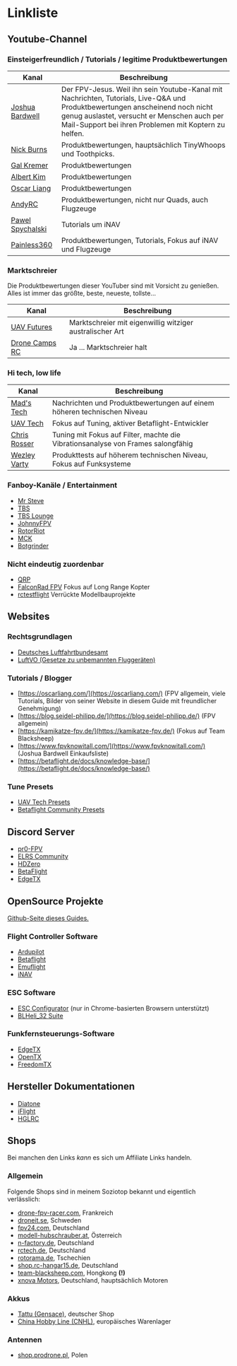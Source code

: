 # Linkliste

## Youtube-Channel

### Einsteigerfreundlich / Tutorials / legitime Produktbewertungen

| Kanal                                                                  | Beschreibung                                                                                                                                                                                                                         |
| ---------------------------------------------------------------------- | ------------------------------------------------------------------------------------------------------------------------------------------------------------------------------------------------------------------------------------ |
| [Joshua Bardwell](https://www.youtube.com/c/JoshuaBardwell)            | Der FPV-Jesus. Weil ihn sein Youtube-Kanal mit Nachrichten, Tutorials, Live-Q&A und Produktbewertungen anscheinend noch nicht genug auslastet, versucht er Menschen auch per Mail-Support bei ihren Problemen mit Koptern zu helfen. |
| [Nick Burns](https://www.youtube.com/channel/UCBGpbEe0G9EchyGYCRRd4hg) | Produktbewertungen, hauptsächlich TinyWhoops und Toothpicks.                                                                                                                                                                         |
| [Gal Kremer](https://www.youtube.com/user/galkremer11)                 | Produktbewertungen                                                                                                                                                                                                                   |
| [Albert Kim](https://www.youtube.com/channel/UCnJyFn_66GMfAbz1AW9MqbQ) | Produktbewertungen                                                                                                                                                                                                                   |
| [Oscar Liang](https://www.youtube.com/user/289359752)                  | Produktbewertungen                                                                                                                                                                                                                   |
| [AndyRC](https://www.youtube.com/channel/UCKE_cpUIcXCUh_cTddxOVQw)     | Produktbewertungen, nicht nur Quads, auch Flugzeuge                                                                                                                                                                                  |
| [Pawel Spychalski](https://www.youtube.com/user/dzikuvx)               | Tutorials um iNAV                                                                                                                                                                                                                    |
| [Painless360](https://www.youtube.com/c/Painless360)                   | Produktbewertungen, Tutorials, Fokus auf iNAV und Flugzeuge                                                                                                                                                                          |

### Marktschreier

Die Produktbewertungen dieser YouTuber sind mit Vorsicht zu genießen. Alles ist immer das größte, beste, neueste, tollste...

| Kanal                                                                      | Beschreibung                                             |
| -------------------------------------------------------------------------- | -------------------------------------------------------- |
| [UAV Futures](https://www.youtube.com/channel/UC3ioIOr3tH6Yz8qzr418R-g)    | Marktschreier mit eigenwillig witziger australischer Art |
| [Drone Camps RC](https://www.youtube.com/channel/UCwojJxGQ0SNeVV09mKlnonA) | Ja ... Marktschreier halt                                |

### Hi tech, low life

| Kanal                                                                    | Beschreibung                                                                     |
| ------------------------------------------------------------------------ | -------------------------------------------------------------------------------- |
| [Mad's Tech](https://www.youtube.com/channel/UCxpgzA0iO-7anEAyiLMDRmg)   | Nachrichten und Produktbewertungen auf einem höheren technischen Niveau          |
| [UAV Tech](https://www.youtube.com/user/spatzengr)                       | Fokus auf Tuning, aktiver Betaflight-Entwickler                                  |
| [Chris Rosser](https://www.youtube.com/user/neucleotide)                 | Tuning mit Fokus auf Filter, machte die Vibrationsanalyse von Frames salongfähig |
| [Wezley Varty](https://www.youtube.com/channel/UCiluOsWP9XCNnPART78mOfA) | Produkttests auf höherem technischen Niveau, Fokus auf Funksysteme                |

### Fanboy-Kanäle / Entertainment

- [Mr Steve](https://www.youtube.com/user/MrSteeledavis)
- [TBS](https://www.youtube.com/user/nastycop420)
- [TBS Lounge](https://www.youtube.com/channel/UChNaTfgpiQRIeJiGrP1fOOQ)
- [JohnnyFPV](https://www.youtube.com/channel/UC7O8KgJdsE_e9op3vG-p2dg)
- [RotorRiot](https://www.youtube.com/channel/UCemG3VoNCmjP8ucHR2YY7hw)
- [MCK](https://www.youtube.com/channel/UCFJdwOewIZBv3dDJmhtVn1g)
- [Botgrinder](https://www.youtube.com/c/BOTGRINDERFPV)

### Nicht eindeutig zuordenbar

- [QRP](https://www.youtube.com/user/voxtelnismo)
- [FalconRad FPV](https://www.youtube.com/c/FalconRadFPV) Fokus auf Long Range Kopter
- [rctestflight](https://www.youtube.com/channel/UCq2rNse2XX4Rjzmldv9GqrQ) Verrückte Modellbauprojekte

## Websites

### Rechtsgrundlagen

- [Deutsches Luftfahrtbundesamt](https://lba-openuav.de/einstieg/)
- [LuftVO (Gesetze zu unbemannten Fluggeräten)](https://www.gesetze-im-internet.de/luftvo_2015/BJNR189410015.html#BJNR189410015BJNG001201360)

### Tutorials / Blogger

- [https://oscarliang.com/](https://oscarliang.com/) (FPV allgemein, viele Tutorials, Bilder von seiner Website in diesem Guide mit freundlicher Genehmigung)
- [https://blog.seidel-philipp.de/](https://blog.seidel-philipp.de/) (FPV allgemein)
- [https://kamikatze-fpv.de/](https://kamikatze-fpv.de/) (Fokus auf Team Blacksheep)
- [https://www.fpvknowitall.com/](https://www.fpvknowitall.com/) (Joshua Bardwell Einkaufsliste)
- [https://betaflight.de/docs/knowledge-base/](https://betaflight.de/docs/knowledge-base/)

### Tune Presets

- [UAV Tech Presets](https://theuavtech.com/presets/)
- [Betaflight Community Presets](https://github.com/betaflight/betaflight/wiki/Community-Presets)

## Discord Server

- [pr0-FPV](https://discord.gg/uBh3QsnqF5)
- [ELRS Community](https://discord.gg/dS6ReFY)
- [HDZero](https://discord.gg/kGsnEDMb2V)
- [BetaFlight](https://discord.gg/gV4XSq3fus)
- [EdgeTX](https://discord.gg/wF9wUKnZ6H)

## OpenSource Projekte

[Github-Seite dieses Guides.](https://github.com/rumpelst1lzk1n/rumpelst1lzk1n.github.io)

### Flight Controller Software

- [Ardupilot](https://github.com/ArduPilo/)
- [Betaflight](https://github.com/betaflight)
- [Emuflight](https://github.com/emuflight)
- [iNAV](https://github.com/iNavFlight)

### ESC Software

- [ESC Configurator](https://esc-configurator.com/) (nur in Chrome-basierten Browsern unterstützt)
- [BLHeli_32 Suite](https://github.com/bitdump/BLHeli/releases)

### Funkfernsteuerungs-Software

- [EdgeTX](https://github.com/EdgeTX)
- [OpenTX](https://github.com/opentx)
- [FreedomTX](https://github.com/tbs-fpv/freedomtx)

## Hersteller Dokumentationen

- [Diatone](https://www.diatone.us/apps/help-center)
- [iFlight](https://drive.google.com/drive/folders/1r3MNTBNYSzGeRXQg45j4IJVoW1Xjk7Y0)
- [HGLRC](https://www.hglrc.com/pages/download)

## Shops

Bei manchen den Links *kann* es sich um Affiliate Links handeln.

### Allgemein

Folgende Shops sind in meinem Soziotop bekannt und eigentlich verlässlich:

- [drone-fpv-racer.com](https://www.drone-fpv-racer.com/), Frankreich
- [droneit.se](https://droneit.se/), Schweden
- [fpv24.com](https://www.fpv24.com/de/), Deutschland
- [modell-hubschrauber.at](https://www.modell-hubschrauber.at/), Österreich
- [n-factory.de](https://n-factory.de/), Deutschland
- [rctech.de](https://www.rctech.de/), Deutschland
- [rotorama.de](https://www.rotorama.de/), Tschechien
- [shop.rc-hangar15.de](https://shop.rc-hangar15.de/), Deutschland
- [team-blacksheep.com](https://www.team-blacksheep.com/shop), Hongkong **(!)**
- [xnova Motors](https://www.xnovamotors.biz/), Deutschland, hauptsächlich Motoren

### Akkus

- [Tattu (Gensace)](https://www.gensace.de/), deutscher Shop
- [China Hobby Line (CNHL)](https://bit.ly/3uUdpjt), europäisches Warenlager

### Antennen

- [shop.prodrone.pl](https://shop.prodrone.pl/), Polen
